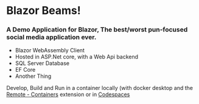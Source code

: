 # Blazor Beams!
### A Demo Application for Blazor, The best/worst pun-focused social media application ever. ###

- Blazor WebAssembly Client
- Hosted in ASP.Net core, with a Web Api backend
- SQL Server Database
- EF Core
- Another Thing

Develop, Build and Run in a container locally (with docker desktop and the [Remote - Containers](https://marketplace.visualstudio.com/items?itemName=ms-vscode-remote.remote-containers) extension or in [Codespaces](https://visualstudio.microsoft.com/services/visual-studio-codespaces/)
